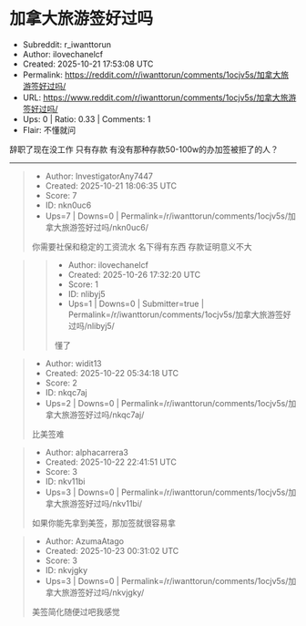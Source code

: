 # 加拿大旅游签好过吗

- Subreddit: r_iwanttorun
- Author: ilovechanelcf
- Created: 2025-10-21 17:53:08 UTC
- Permalink: https://reddit.com/r/iwanttorun/comments/1ocjv5s/加拿大旅游签好过吗/
- URL: https://www.reddit.com/r/iwanttorun/comments/1ocjv5s/加拿大旅游签好过吗/
- Ups: 0 | Ratio: 0.33 | Comments: 1
- Flair: 不懂就问


辞职了现在没工作 只有存款 有没有那种存款50-100w的办加签被拒了的人？


---

> - Author: InvestigatorAny7447
> - Created: 2025-10-21 18:06:35 UTC
> - Score: 7
> - ID: nkn0uc6
> - Ups=7 | Downs=0 | Permalink=/r/iwanttorun/comments/1ocjv5s/加拿大旅游签好过吗/nkn0uc6/
>
> 你需要社保和稳定的工资流水   名下得有东西  存款证明意义不大

>> - Author: ilovechanelcf
>> - Created: 2025-10-26 17:32:20 UTC
>> - Score: 1
>> - ID: nlibyj5
>> - Ups=1 | Downs=0 | Submitter=true | Permalink=/r/iwanttorun/comments/1ocjv5s/加拿大旅游签好过吗/nlibyj5/
>>
>> 懂了

> - Author: widit13
> - Created: 2025-10-22 05:34:18 UTC
> - Score: 2
> - ID: nkqc7aj
> - Ups=2 | Downs=0 | Permalink=/r/iwanttorun/comments/1ocjv5s/加拿大旅游签好过吗/nkqc7aj/
>
> 比美签难

> - Author: alphacarrera3
> - Created: 2025-10-22 22:41:51 UTC
> - Score: 3
> - ID: nkv11bi
> - Ups=3 | Downs=0 | Permalink=/r/iwanttorun/comments/1ocjv5s/加拿大旅游签好过吗/nkv11bi/
>
> 如果你能先拿到美签，那加签就很容易拿

> - Author: AzumaAtago
> - Created: 2025-10-23 00:31:02 UTC
> - Score: 3
> - ID: nkvjgky
> - Ups=3 | Downs=0 | Permalink=/r/iwanttorun/comments/1ocjv5s/加拿大旅游签好过吗/nkvjgky/
>
> 美签简化随便过吧我感觉
